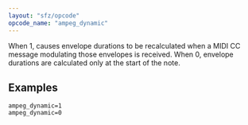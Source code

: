```yaml
---
layout: "sfz/opcode"
opcode_name: "ampeg_dynamic"
---
```

When 1, causes envelope durations to be recalculated when a MIDI CC message
modulating those envelopes is received. When 0, envelope durations are
calculated only at the start of the note.

## Examples

```
ampeg_dynamic=1
ampeg_dynamic=0
```
